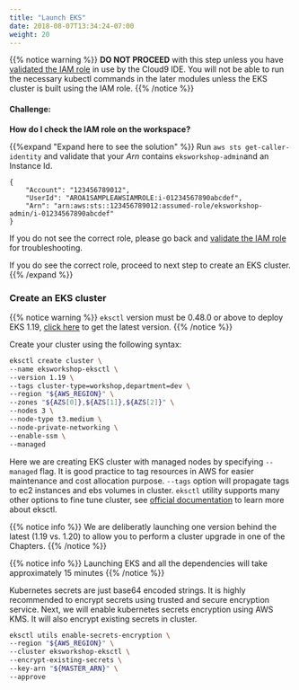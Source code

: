 ```yaml
---
title: "Launch EKS"
date: 2018-08-07T13:34:24-07:00
weight: 20
---
```



{{% notice warning %}}
**DO NOT PROCEED** with this step unless you have [validated the IAM role](/020_prerequisites/workspaceiam/#validate-the-iam-role) in use by the Cloud9 IDE. You will not be able to run the necessary kubectl commands in the later modules unless the EKS cluster is built using the IAM role.
{{% /notice %}}

#### Challenge:

**How do I check the IAM role on the workspace?**

{{%expand "Expand here to see the solution" %}}
Run `aws sts get-caller-identity` and validate that your _Arn_ contains `eksworkshop-admin`and an Instance Id.

```output
{
    "Account": "123456789012",
    "UserId": "AROA1SAMPLEAWSIAMROLE:i-01234567890abcdef",
    "Arn": "arn:aws:sts::123456789012:assumed-role/eksworkshop-admin/i-01234567890abcdef"
}
```

If you do not see the correct role, please go back and [validate the IAM role](/020_prerequisites/workspaceiam/#validate-the-iam-role) for troubleshooting.

If you do see the correct role, proceed to next step to create an EKS cluster.
{{% /expand %}}

### Create an EKS cluster

{{% notice warning %}}
`eksctl` version must be 0.48.0 or above to deploy EKS 1.19, [click here](/030_eksctl/prerequisites) to get the latest version.
{{% /notice %}}

Create your cluster using the following syntax:

```bash
eksctl create cluster \
--name eksworkshop-eksctl \
--version 1.19 \
--tags cluster-type=workshop,department=dev \
--region "${AWS_REGION}" \
--zones "${AZS[0]},${AZS[1]},${AZS[2]}" \
--nodes 3 \
--node-type t3.medium \
--node-private-networking \
--enable-ssm \
--managed
```

Here we are creating EKS cluster with managed nodes by specifying `--managed` flag. It is good practice to tag resources in AWS for easier maintenance and cost allocation purpose. `--tags` option will propagate tags to ec2 instances and ebs volumes in cluster.
`eksctl` utility supports many other options to fine tune cluster, see [official documentation](https://eksctl.io/introduction/) to learn more about eksctl.

{{% notice info %}}
We are deliberatly launching one version behind the latest (1.19 vs. 1.20) to allow you to perform a cluster upgrade in one of the Chapters.
{{% /notice %}}

{{% notice info %}}
Launching EKS and all the dependencies will take approximately 15 minutes
{{% /notice %}}

Kubernetes secrets are just base64 encoded strings. It is highly recommended to encrypt secrets using trusted and secure encryption service. 
Next, we will enable kubernetes secrets encryption using AWS KMS. It will also encrypt existing secrets in cluster.
 
```bash
eksctl utils enable-secrets-encryption \
--region "${AWS_REGION}" \
--cluster eksworkshop-eksctl \
--encrypt-existing-secrets \
--key-arn "${MASTER_ARN}" \
--approve
```

